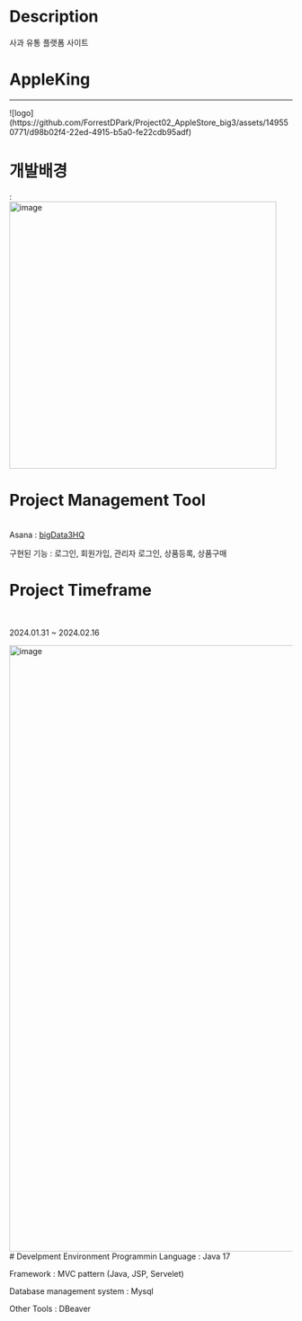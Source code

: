 # Description
사과 유통 플랫폼 사이트 
<h1>AppleKing</h1>
<hr>
![logo](https://github.com/ForrestDPark/Project02_AppleStore_big3/assets/149550771/d98b02f4-22ed-4915-b5a0-fe22cdb95adf)
<br>


<h1>개발배경</h1> : 
<br>
  <img width="475" alt="image" src="https://github.com/ForrestDPark/Project02_AppleStore_big3/assets/149550771/2651c108-a959-468c-929f-cf26c26dab94">


<h1>Project Management Tool </h1>
<br> Asana : <a href ="https://app.asana.com/0/1206550553332943/1206550553332943"> bigData3HQ </a>

<p>구현된 기능 : 로그인, 회원가입, 관리자 로그인, 상품등록, 상품구매</p>

# Project Timeframe
<br>
 <p> 2024.01.31 ~ 2024.02.16</p>
  <img width="1078" alt="image" src="https://github.com/ForrestDPark/Project02_AppleStore_big3/assets/149550771/a49307d3-6239-47cc-9ed2-7e3ea4298789">

<br>
# Develpment Environment 
Programmin Language : Java 17

Framework : MVC pattern (Java, JSP, Servelet) 

Database management system : Mysql

Other Tools : DBeaver
